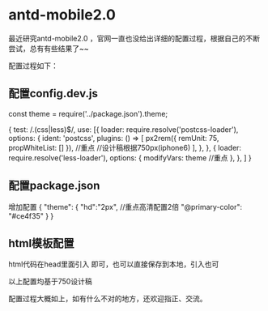 # antd-mobile2.0
最近研究antd-mobile2.0 ，官网一直也没给出详细的配置过程，根据自己的不断尝试，总有有些结果了~~


配置过程如下：

## 配置config.dev.js


const theme = require('../package.json').theme;

{
    test: /\.(css|less)$/,
    use: [{
        loader: require.resolve('postcss-loader'),
        options: {
            ident: 'postcss',
            plugins: () => [
                px2rem({
                    remUnit: 75,
                    propWhiteList: []
                }), //重点    //设计稿根据750px(iphone6)
            ],
        },
    }, {
        loader: require.resolve('less-loader'),
        options: {
            modifyVars: theme //重点
        },
    }, ]
}
              
## 配置package.json

增加配置
{
  "theme": {
    "hd":"2px", //重点高清配置2倍
    "@primary-color": "#ce4f35"
  }
}


## html模板配置

html代码在head里面引入 <script src="http://g.tbcdn.cn/mtb/lib-flexible/0.3.4/??flexible_css.js,flexible.js"></script> 即可，也可以直接保存到本地，引入也可
              


以上配置均基于750设计稿


配置过程大概如上，如有什么不对的地方，还欢迎指正、交流。
